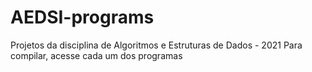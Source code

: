 # AEDSI-programs

Projetos da disciplina de Algoritmos e Estruturas de Dados - 2021
Para compilar, acesse cada um dos programas
